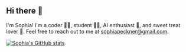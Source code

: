 ## Hi there 👋

I'm Sophia! I'm a coder 👩‍💻, student 👩‍🎓, AI enthusiast 🦾, and sweet treat lover 🍪. Feel free to reach out to me at sophiapeckner@gmail.com.

[![Sophia's GitHub stats](https://github-readme-stats.vercel.app/api?username=sophiapeckner)](https://github.com/anuraghazra/github-readme-stats)
